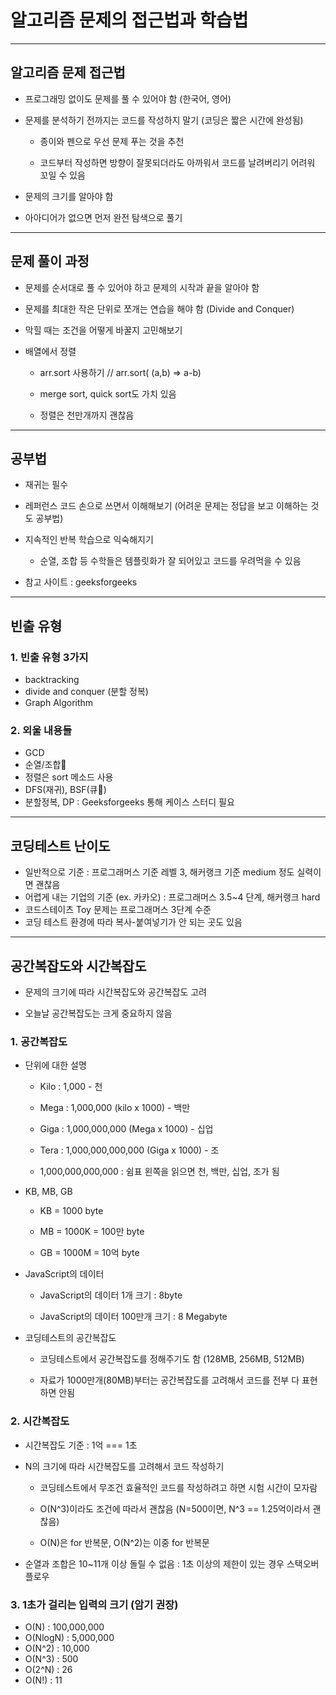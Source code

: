 # 알고리즘 문제의 접근법과 학습법

***

## 알고리즘 문제 접근법

- 프로그래밍 없이도 문제를 풀 수 있어야 함 (한국어, 영어)

- 문제를 분석하기 전까지는 코드를 작성하지 말기 (코딩은 짧은 시간에 완성됨)

  - 종이와 펜으로 우선 문제 푸는 것을 추천

  - 코드부터 작성하면 방향이 잘못되더라도 아까워서 코드를 날려버리기 어려워 꼬일 수 있음

- 문제의 크기를 알아야 함

- 아아디어가 없으면 먼저 완전 탐색으로 풀기

***

## 문제 풀이 과정

- 문제를 순서대로 풀 수 있어야 하고 문제의 시작과 끝을 알아야 함

- 문제를 최대한 작은 단위로 쪼개는 연습을 해야 함 (Divide and Conquer)

- 막힐 때는 조건을 어떻게 바꿀지 고민해보기

- 배열에서 정렬
  - arr.sort 사용하기 // arr.sort( (a,b) => a-b)

  - merge sort, quick sort도 가치 있음

  - 정렬은 천만개까지 괜찮음

***

## 공부법

- 재귀는 필수

- 레퍼런스 코드 손으로 쓰면서 이해해보기 (어려운 문제는 정답을 보고 이해하는 것도 공부법)

- 지속적인 반복 학습으로 익숙해지기
  - 순열, 조합 등 수학들은 템플릿화가 잘 되어있고 코드를 우려먹을 수 있음

- 참고 사이트 : geeksforgeeks 

***

## 빈출 유형

### 1. 빈출 유형 3가지
- backtracking
- divide and conquer (분할 정복)
- Graph Algorithm

### 2. 외울 내용들
- GCD
- 순열/조합
- 정렬은 sort 메소드 사용
- DFS(재귀), BSF(큐)
- 분할정복, DP : Geeksforgeeks 통해 케이스 스터디 필요

***

## 코딩테스트 난이도
- 일반적으로 기준 : 프로그래머스 기준 레벨 3, 해커랭크 기준 medium 정도 실력이면 괜찮음
- 어렵게 내는 기업의 기준 (ex. 카카오) : 프로그래머스 3.5~4 단계, 해커랭크 hard
- 코드스테이츠 Toy 문제는 프로그래머스 3단계 수준
- 코딩 테스트 환경에 따라 복사-붙여넣기가 안 되는 곳도 있음

***

## 공간복잡도와 시간복잡도

- 문제의 크기에 따라 시간복잡도와 공간복잡도 고려

- 오늘날 공간복잡도는 크게 중요하지 않음

### 1. 공간복잡도

- 단위에 대한 설명
  - Kilo : 1,000 - 천

  - Mega : 1,000,000 (kilo x 1000) - 백만

  - Giga : 1,000,000,000 (Mega x 1000) - 십업

  - Tera : 1,000,000,000,000 (Giga x 1000) - 조

  - 1,000,000,000,000 : 쉼표 왼쪽을 읽으면 천, 백만, 십업, 조가 됨

- KB, MB, GB
  - KB = 1000 byte

  - MB = 1000K = 100만 byte

  - GB = 1000M = 10억 byte

- JavaScript의 데이터 
  - JavaScript의 데이터 1개 크기 : 8byte

  - JavaScript의 데이터 100만개 크기 : 8 Megabyte

- 코딩테스트의 공간복잡도
  - 코딩테스트에서 공간복잡도를 정해주기도 함 (128MB, 256MB, 512MB)

  - 자료가 1000만개(80MB)부터는 공간복잡도를 고려해서 코드를 전부 다 표현하면 안됨

### 2. 시간복잡도

- 시간복잡도 기준 : 1억 === 1초

- N의 크기에 따라 시간복잡도를 고려해서 코드 작성하기

  - 코딩테스트에서 무조건 효율적인 코드를 작성하려고 하면 시험 시간이 모자람

  - O(N^3)이라도 조건에 따라서 괜찮음 (N=500이면, N^3 == 1.25억이라서 괜찮음)

  - O(N)은 for 반복문, O(N^2)는 이중 for 반복문

- 순열과 조합은 10~11개 이상 돌릴 수 없음 : 1초 이상의 제한이 있는 경우 스택오버플로우

### 3. 1초가 걸리는 입력의 크기 (암기 권장)
- O(N) : 100,000,000
- O(NlogN) : 5,000,000
- O(N^2) : 10,000
- O(N^3) : 500
- O(2^N) : 26
- O(N!) : 11
